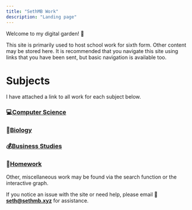 ```yaml
---
title: "SethMB Work"
description: "Landing page"
---
```


Welcome to my digital garden! 🍓

This site is primarily used to host school work for sixth form. Other content may be stored here. It is recommended that you navigate this site using links that you have been sent, but basic navigation is available too.

# Subjects

I have attached a link to all work for each subject below.

### 💻[Computer Science](/tags/compsci)

### 🦠[Biology](/tags/biology)

### 💰[Business Studies](/tags/business)

### 📕[Homework](/tags/homework)

Other, miscellaneous work may be found via the search function or the interactive graph. 

If you notice an issue with the site or need help, please email 
📌 **seth@sethmb.xyz** for assistance.

